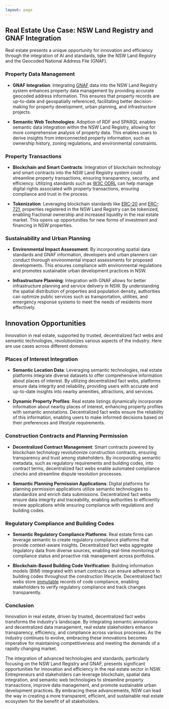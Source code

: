 ```yaml
---
layout: page
---
```

## Real Estate Use Case: NSW Land Registry and GNAF Integration

Real estate presents a unique opportunity for innovation and efficiency through the integration of AI and standards, tqke the NSW Land Registry and the Geocoded National Address File (GNAF).

### Property Data Management

- **GNAF Integration**: Integrating [GNAF](https://data.gov.au/data/dataset/geocoded-national-address-file-g-naf) data into the NSW Land Registry system enhances property data management by providing accurate geocoded address information. This ensures that property records are up-to-date and geospatially referenced, facilitating better decision-making for property development, urban planning, and infrastructure projects. 

- **Semantic Web Technologies**: Adoption of RDF and SPARQL enables semantic data integration within the NSW Land Registry, allowing for more comprehensive analysis of property data. This enables users to derive insights from interconnected property information, such as ownership history, zoning regulations, and environmental constraints.

### Property Transactions

- **Blockchain and Smart Contracts**: Integration of blockchain technology and smart contracts into the NSW Land Registry system could streamline property transactions, ensuring transparency, security, and efficiency. Utilizing standards such as [W3C ODRL](https://www.w3.org/TR/odrl-model/) can help manage digital rights associated with property transactions, ensuring compliance and trust in the process.

- **Tokenization**: Leveraging blockchain standards like [ERC-20](https://eips.ethereum.org/EIPS/eip-20) and [ERC-721](https://eips.ethereum.org/EIPS/eip-721), properties registered in the NSW Land Registry can be tokenized, enabling fractional ownership and increased liquidity in the real estate market. This opens up opportunities for new forms of investment and financing in NSW properties.

### Sustainability and Urban Planning

- **Environmental Impact Assessment**: By incorporating spatial data standards and GNAF information, developers and urban planners can conduct thorough environmental impact assessments for proposed developments. This ensures compliance with environmental regulations and promotes sustainable urban development practices in NSW.

- **Infrastructure Planning**: Integration with GNAF allows for better infrastructure planning and service delivery in NSW. By understanding the spatial distribution of properties and population density, authorities can optimize public services such as transportation, utilities, and emergency response systems to meet the needs of residents more effectively.

## Innovation Opportunities

Innovation in real estate, supported by trusted, decentralized fact webs and semantic technologies, revolutionizes various aspects of the industry. Here are use cases across different domains:

### Places of Interest Integration

- **Semantic Location Data**: Leveraging semantic technologies, real estate platforms integrate diverse datasets to offer comprehensive information about places of interest. By utilizing decentralized fact webs, platforms ensure data integrity and reliability, providing users with accurate and up-to-date insights into nearby amenities, attractions, and services.

- **Dynamic Property Profiles**: Real estate listings dynamically incorporate information about nearby places of interest, enhancing property profiles with semantic annotations. Decentralized fact webs ensure the reliability of this information, enabling users to make informed decisions based on their preferences and lifestyle requirements.

### Construction Contracts and Planning Permission

- **Decentralized Contract Management**: Smart contracts powered by blockchain technology revolutionize construction contracts, ensuring transparency and trust among stakeholders. By incorporating semantic metadata, such as regulatory requirements and building codes, into contract terms, decentralized fact webs enable automated compliance checks and streamline dispute resolution processes.

- **Semantic Planning Permission Applications**: Digital platforms for planning permission applications utilize semantic technologies to standardize and enrich data submissions. Decentralized fact webs ensure data integrity and traceability, enabling authorities to efficiently review applications while ensuring compliance with regulations and building codes.

### Regulatory Compliance and Building Codes

- **Semantic Regulatory Compliance Platforms**: Real estate firms can leverage semantic to create regulatory compliance platforms that provide context-aware insights. Decentralized fact webs aggregate regulatory data from diverse sources, enabling real-time monitoring of compliance status and proactive risk management across portfolios.

- **Blockchain-Based Building Code Verification**: Building information models (BIM) integrated with smart contracts can ensure adherence to building codes throughout the construction lifecycle. Decentralized fact webs store [immutable](/claim/ipfs) records of code compliance, enabling stakeholders to verify regulatory compliance and track changes transparently.

### Conclusion

Innovation in real estate, driven by trusted, decentralized fact webs transforms the industry's landscape. By integrating semantic annotations and decentralized data management, real estate stakeholders enhance transparency, efficiency, and compliance across various processes. As the industry continues to evolve, embracing these innovations becomes imperative for maintaining competitiveness and meeting the demands of a rapidly changing market.

The integration of advanced technologies and standards, particularly focusing on the NSW Land Registry and GNAF, presents significant opportunities for innovation and efficiency in the real estate sector in NSW. Entrepreneurs and stakeholders can leverage blockchain, spatial data integration, and semantic web technologies to streamline property transactions, improve data management, and promote sustainable urban development practices. By embracing these advancements, NSW can lead the way in creating a more transparent, efficient, and sustainable real estate ecosystem for the benefit of all stakeholders. 

